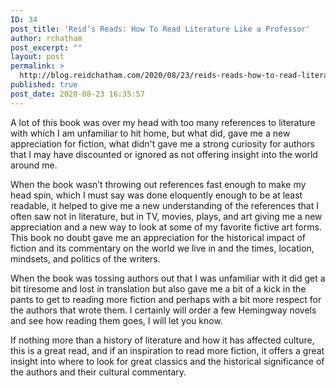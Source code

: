 ```yaml
---
ID: 34
post_title: 'Reid’s Reads: How To Read Literature Like a Professor'
author: rchatham
post_excerpt: ""
layout: post
permalink: >
  http://blog.reidchatham.com/2020/08/23/reids-reads-how-to-read-literature-like-a-professor/
published: true
post_date: 2020-08-23 16:35:57
---
```

<p>A lot of this book was over my head with too many references to literature with which I am unfamiliar to hit home, but what did, gave me a new appreciation for fiction, what didn't gave me a strong curiosity for authors that I may have discounted or ignored as not offering insight into the world around me. </p>
<p>When the book wasn’t throwing out references fast enough to make my head spin, which I must say was done eloquently enough to be at least readable, it helped to give me a new understanding of the references that I often saw not in literature, but in TV, movies, plays, and art giving me a new appreciation and a new way to look at some of my favorite fictive art forms. This book no doubt gave me an appreciation for the historical impact of fiction and its commentary on the world we live in and the times, location, mindsets, and politics of the writers. </p>
<p>When the book was tossing authors out that I was unfamiliar with it did get a bit tiresome and lost in translation but also gave me a bit of a kick in the pants to get to reading more fiction and perhaps with a bit more respect for the authors that wrote them. I certainly will order a few Hemingway novels and see how reading them goes, I will let you know.</p>
<p>If nothing more than a history of literature and how it has affected culture, this is a great read, and if an inspiration to read more fiction, it offers a great insight into where to look for great classics and the historical significance of the authors and their cultural commentary. </p>